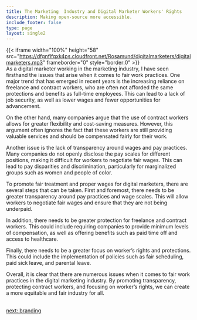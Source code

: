 ```yaml
---
title: The Marketing  Industry and Digital Marketer Workers' Rights
description: Making open-source more accessible.
include_footer: false
type: page
layout: single2
---
```



{{< iframe width="100%" height="58" src="https://dfgnflfqxk4ps.cloudfront.net/Rosamund/digitalmarketers/digitalmarketers.mp3" frameborder="0" style="border:0" >}}<br>
As a digital marketer working in the marketing industry, I have seen firsthand the issues that arise when it comes to fair work practices. One major trend that has emerged in recent years is the increasing reliance on freelance and contract workers, who are often not afforded the same protections and benefits as full-time employees. This can lead to a lack of job security, as well as lower wages and fewer opportunities for advancement.

On the other hand, many companies argue that the use of contract workers allows for greater flexibility and cost-saving measures. However, this argument often ignores the fact that these workers are still providing valuable services and should be compensated fairly for their work.

Another issue is the lack of transparency around wages and pay practices. Many companies do not openly disclose the pay scales for different positions, making it difficult for workers to negotiate fair wages. This can lead to pay disparities and discrimination, particularly for marginalized groups such as women and people of color.

To promote fair treatment and proper wages for digital marketers, there are several steps that can be taken. First and foremost, there needs to be greater transparency around pay practices and wage scales. This will allow workers to negotiate fair wages and ensure that they are not being underpaid.

In addition, there needs to be greater protection for freelance and contract workers. This could include requiring companies to provide minimum levels of compensation, as well as offering benefits such as paid time off and access to healthcare.

Finally, there needs to be a greater focus on worker’s rights and protections. This could include the implementation of policies such as fair scheduling, paid sick leave, and parental leave.

Overall, it is clear that there are numerous issues when it comes to fair work practices in the digital marketing industry. By promoting transparency, protecting contract workers, and focusing on worker’s rights, we can create a more equitable and fair industry for all.

<br>
<a href="https://workdojos.com/digitalmarketers/branding">next: branding</a>
</p>
